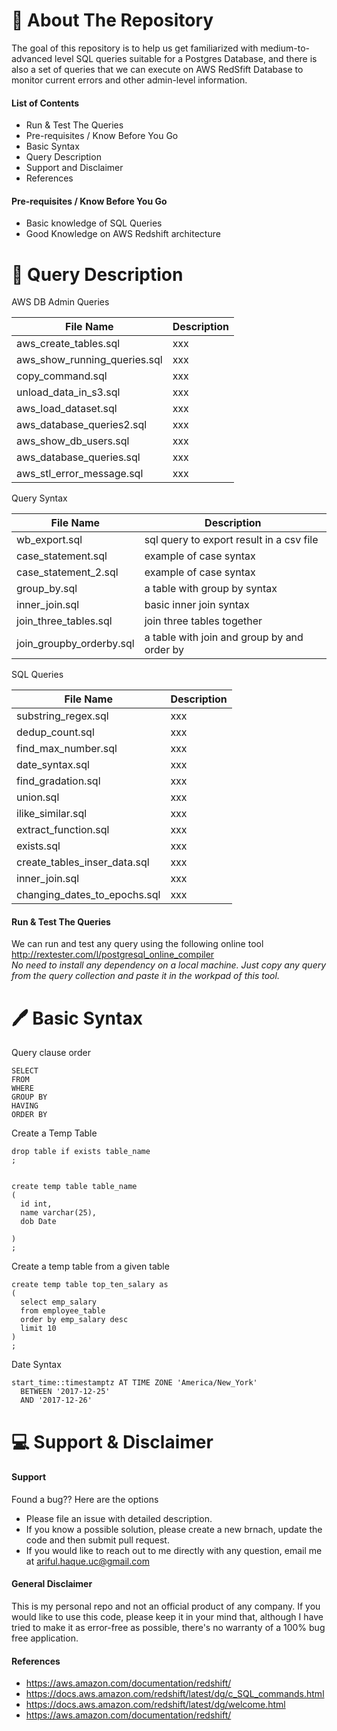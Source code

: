 :pencil: About The Repository
===
The goal of this repository is to help us get familiarized with medium-to-advanced level 
SQL queries suitable for a Postgres Database, and there is also a set of queries 
that we can execute on AWS RedSfift Database to monitor current errors and 
other admin-level  information. 



#### List of Contents
- Run & Test The Queries
- Pre-requisites / Know Before You Go
- Basic Syntax
- Query Description
- Support and Disclaimer
- References


#### Pre-requisites / Know Before You Go
  - Basic knowledge of SQL Queries
  - Good Knowledge on AWS Redshift architecture



:book: Query Description
===

AWS DB Admin Queries

File Name | Description
--- | ---
aws_create_tables.sql | xxx
aws_show_running_queries.sql | xxx
copy_command.sql | xxx              
unload_data_in_s3.sql | xxx
aws_load_dataset.sql | xxx          
aws_database_queries2.sql | xxx
aws_show_db_users.sql | xxx
aws_database_queries.sql | xxx
aws_stl_error_message.sql | xxx




Query Syntax

File Name | Description
--- | ---
wb_export.sql | sql query to export result in a csv file
case_statement.sql | example of case syntax
case_statement_2.sql | example of case syntax
group_by.sql | a table with group by syntax
inner_join.sql | basic inner join syntax
join_three_tables.sql | join three tables together
join_groupby_orderby.sql | a table with join and group by and order by



SQL Queries

File Name | Description
--- | ---
substring_regex.sql | xxx
dedup_count.sql | xxx               
find_max_number.sql | xxx       
date_syntax.sql | xxx
find_gradation.sql | xxx
union.sql | xxx
ilike_similar.sql | xxx         
extract_function.sql | xxx
exists.sql | xxx                   
create_tables_inser_data.sql  | xxx
inner_join.sql | xxx           
changing_dates_to_epochs.sql  | xxx




#### Run & Test The Queries
We can run and test any query using the following online tool
<br />http://rextester.com/l/postgresql_online_compiler
<br />*No need to install any dependency on a local machine. 
Just copy any query from the query collection and paste it in the workpad of this tool.*



:pen: Basic Syntax
===

Query clause order

```
SELECT
FROM
WHERE
GROUP BY
HAVING
ORDER BY

```


Create a Temp Table
```
drop table if exists table_name
;


create temp table table_name
(
  id int,
  name varchar(25),
  dob Date

)
;

```


Create a temp table from a given table
```
create temp table top_ten_salary as
(
  select emp_salary
  from employee_table 
  order by emp_salary desc
  limit 10
)
;

```

Date Syntax
```
start_time::timestamptz AT TIME ZONE 'America/New_York' 
  BETWEEN '2017-12-25' 
  AND '2017-12-26'

```


:computer: Support & Disclaimer
===
#### Support
Found a bug?? Here are the options
  - Please file an issue with detailed description.
  - If you know a possible solution, please create a new brnach, update the code and then submit pull request.
  - If you would  like to reach out to me directly with any question, email me at ariful.haque.uc@gmail.com


#### General Disclaimer
This is my personal repo and not an official product of any company. If you would like to use this code, please keep it in your mind that, although I have tried to make it as error-free as possible, there's no warranty of a 100% bug free application. 


#### References
  - https://aws.amazon.com/documentation/redshift/
  - https://docs.aws.amazon.com/redshift/latest/dg/c_SQL_commands.html
  - https://docs.aws.amazon.com/redshift/latest/dg/welcome.html
  - https://aws.amazon.com/documentation/redshift/


